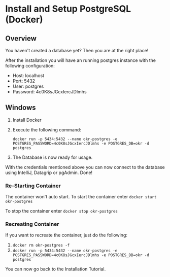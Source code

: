 # Install and Setup PostgreSQL (Docker)

## Overview

You haven't created a database yet? Then you are at the right place!

After the installation you will have an running postgres instance with the following configuration:

* Host: localhost
* Port: 5432
* User: postgres
* Password: 4c0K8sJGcxIercJDlmhs

## Windows

1. Install Docker
2. Execute the following command:

    `docker run -p 5434:5432 --name okr-postgres -e POSTGRES_PASSWORD=4c0K8sJGcxIercJDlmhs -e POSTGRES_DB=okr -d postgres`

3. The Database is now ready for usage.

With the credentials mentioned above you can now connect to the database using IntelliJ, Datagrip or pgAdmin.
Done!

### Re-Starting Container
The container won't auto start.
To start the container enter `docker start okr-postgres`

To stop the container enter `docker stop okr-postgres`

### Recreating Container
If you want to recreate the container, just do the following:

1. `docker rm okr-postgres -f`
2. `docker run -p 5434:5432 --name okr-postgres -e POSTGRES_PASSWORD=4c0K8sJGcxIercJDlmhs -e POSTGRES_DB=okr -d postgres`

You can now go back to the Installation Tutorial.
